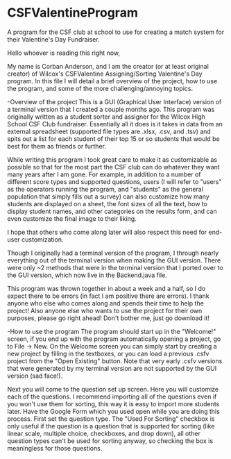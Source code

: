 # CSFValentineProgram
A program for the CSF club at school to use for creating a match system for their Valentine's Day Fundraiser.

Hello whoever is reading this right now,

My name is Corban Anderson, and I am the creator (or at least original creator) of Wilcox's CSFValentine Assigning/Sorting Valentine's Day program. In this file I will detail a brief overview of the project, how to use the program, and some of the more challenging/annoying topics.

-Overview of the project
This is a GUI (Graphical User Interface) version of a terminal version that I created a couple months ago. This program was originally written as a student sorter and assigner for the Wilcox High School CSF Club fundraiser. Essentially all it does is it takes in data from an external spreadsheet (supported file types are .xlsx, .csv, and .tsv) and spits out a list for each student of their top 15 or so students that would be best for them as friends or further.

While writing this program I took great care to make it as customizable as possible so that for the most part the CSF club can do whatever they want many years after I am gone. For example, in addition to a number of different score types and supported questions, users (I will refer to "users" as the operators running the program, and "students" as the general population that simply fills out a survey) can also customize how many students are displayed on a sheet, the font sizes of all the text, how to display student names, and other categories on the results form, and can even customize the final image to their liking.

I hope that others who come along later will also respect this need for end-user customization.

Though I originally had a terminal version of the program, I through nearly everything out of the terminal version when making the GUI version. There were only ~2 methods that were in the terminal version that I ported over to the GUI version, which now live in the Backend.java file.

This program was thrown together in about a week and a half, so I do expect there to be errors (in fact I am positive there are errors). I thank anyone who else who comes along and spends their time to help the project! Also anyone else who wants to use the project for their own purposes, please go right ahead! Don't bother me, just go download it!

-How to use the program
The program should start up in the "Welcome!" screen, if you end up with the program automatically opening a project, go to File -> New. On the Welcome screen you can simply start by creating a new project by filling in the textboxes, or you can load a previous .csfv project from the "Open Existing" button. Note that very early .csfv versions that were generated by my terminal version are not supported by the GUI version (sad face!).

Next you will come to the question set up screen. Here you will customize each of the questions. I recommend importing all of the questions even if you won't use them for sorting, this way it is easy to import more students later. Have the Google Form which you used open while you are doing this process. First set the question type. The "Used For Sorting" checkbox is only useful if the question is a question that is supported for sorting (like linear scale, multiple choice, checkboxes, and drop down), all other question types can't be used for sorting anyway, so checking the box is meaningless for those questions.

